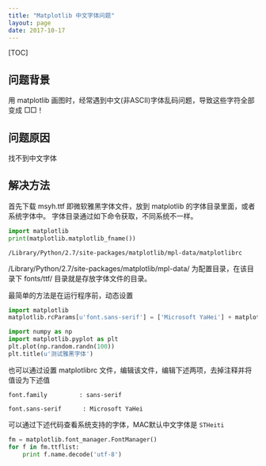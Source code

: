 ```yaml
---
title: "Matplotlib 中文字体问题"
layout: page
date: 2017-10-17
---
```

[TOC]

## 问题背景
用 matplotlib 画图时，经常遇到中文(非ASCII)字体乱码问题，导致这些字符全部变成 □□！

## 问题原因
找不到中文字体

## 解决方法
首先下载 msyh.ttf 即微软雅黑字体文件，放到 matplotlib 的字体目录里面，或者系统字体中。
字体目录通过如下命令获取，不同系统不一样。

```python
import matplotlib
print(matplotlib.matplotlib_fname())
```
    /Library/Python/2.7/site-packages/matplotlib/mpl-data/matplotlibrc

/Library/Python/2.7/site-packages/matplotlib/mpl-data/ 为配置目录，在该目录下 fonts/ttf/ 目录就是存放字体文件的目录。


最简单的方法是在运行程序前，动态设置

```python
import matplotlib
matplotlib.rcParams[u'font.sans-serif'] = ['Microsoft YaHei'] + matplotlib.rcParams[u'font.sans-serif']

import numpy as np
import matplotlib.pyplot as plt
plt.plot(np.random.randn(100))
plt.title(u'测试雅黑字体')
```

也可以通过设置 matplotlibrc 文件，编辑该文件，编辑下述两项，去掉注释并将值设为下述值

```
font.family         : sans-serif

font.sans-serif      : Microsoft YaHei
```
可以通过下述代码查看系统支持的字体，MAC默认中文字体是 `STHeiti`

```python
fm = matplotlib.font_manager.FontManager()
for f in fm.ttflist:
    print f.name.decode('utf-8')
```
